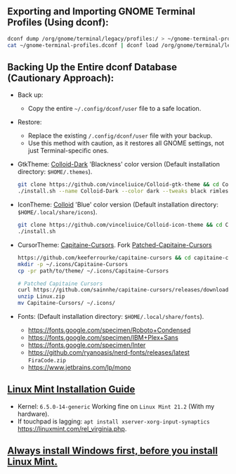 ## Exporting and Importing GNOME Terminal Profiles (Using dconf):
```sh
dconf dump /org/gnome/terminal/legacy/profiles:/ > ~/gnome-terminal-profiles.dconf
cat ~/gnome-terminal-profiles.dconf | dconf load /org/gnome/terminal/legacy/profiles:/
```

## Backing Up the Entire dconf Database (Cautionary Approach):
- Back up:
    - Copy the entire `~/.config/dconf/user` file to a safe location.
- Restore:
    - Replace the existing `/.config/dconf/user` file with your backup.
    - Use this method with caution, as it restores all GNOME settings, not just Terminal-specific ones.

- GtkTheme: [Colloid-Dark](https://github.com/vinceliuice/Colloid-gtk-theme) 'Blackness' color version (Default installation directory: `$HOME/.themes`).
    ```sh
    git clone https://github.com/vinceliuice/Colloid-gtk-theme && cd Colloid-gtk-theme
    ./install.sh --name Colloid-Dark --color dark --tweaks black rimless
    ```
- IconTheme: [Colloid](https://github.com/vinceliuice/Colloid-icon-theme) 'Blue' color version (Default installation directory: `$HOME/.local/share/icons`).
    ```sh
    git clone https://github.com/vinceliuice/Colloid-icon-theme && cd Colloid-icon-theme
    ./install.sh
    ```
- CursorTheme: [Capitaine-Cursors](https://github.com/keeferrourke/capitaine-cursors). Fork [Patched-Capitaine-Cursors](https://github.com/sainnhe/capitaine-cursors)
    ```sh
    https://github.com/keeferrourke/capitaine-cursors && cd capitaine-cursors && ./build.sh
    mkdir -p ~/.icons/Capitaine-Cursors
    cp -pr path/to/theme/ ~/.icons/Capitaine-Cursors

    # Patched Capitaine Cursors
    curl https://github.com/sainnhe/capitaine-cursors/releases/download/r5/Linux.zip
    unzip Linux.zip
    mv Capitaine-Cursors/ ~/.icons/
    ```
- Fonts: (Default installation directory: `$HOME/.local/share/fonts`).
    - https://fonts.google.com/specimen/Roboto+Condensed
    - https://fonts.google.com/specimen/IBM+Plex+Sans
    - https://fonts.google.com/specimen/Inter
    - https://github.com/ryanoasis/nerd-fonts/releases/latest `FiraCode.zip`
    - https://www.jetbrains.com/lp/mono


## [Linux Mint Installation Guide](https://linuxmint-installation-guide.readthedocs.io/en/latest/)
- Kernel: `6.5.0-14-generic` Working fine on `Linux Mint 21.2` (With my hardware).
- If touchpad is lagging: `apt install xserver-xorg-input-synaptics` https://linuxmint.com/rel_virginia.php.

## [Always install Windows first, before you install Linux Mint.](https://linuxmint-installation-guide.readthedocs.io/en/latest/multiboot.html)
